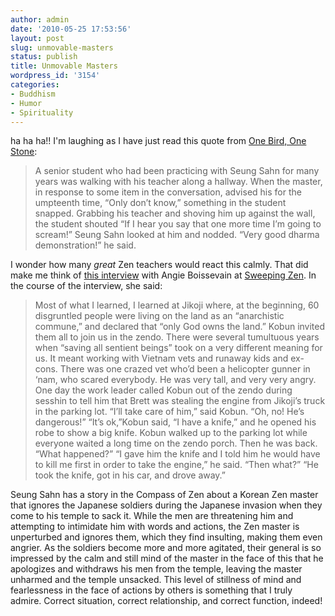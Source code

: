 ```yaml
---
author: admin
date: '2010-05-25 17:53:56'
layout: post
slug: unmovable-masters
status: publish
title: Unmovable Masters
wordpress_id: '3154'
categories:
- Buddhism
- Humor
- Spirituality
---
```


ha ha ha!! I'm laughing as I have just read this quote from [One Bird,
One
Stone](http://murphyzen.com/one_bird__one_stone__108_american_zen_stories_18827.htm):

> A senior student who had been practicing with Seung Sahn for many
> years was walking with his teacher along a hallway. When the master,
> in response to some item in the conversation, advised his for the
> umpteenth time, “Only don’t know,” something in the student snapped.
> Grabbing his teacher and shoving him up against the wall, the student
> shouted “If I hear you say that one more time I’m going to scream!”
> Seung Sahn looked at him and nodded. “Very good dharma demonstration!”
> he said.

I wonder how many *great* Zen teachers would react this calmly. That did
make me think of [this
interview](http://sweepingzen.com/2010/05/11/angie-boissevain-interview/)
with Angie Boissevain at [Sweeping Zen](http://sweepingzen.com). In the
course of the interview, she said:

> Most of what I learned, I learned at Jikoji where, at the beginning,
> 60 disgruntled people were living on the land as an “anarchistic
> commune,” and declared that “only God owns the land.” Kobun invited
> them all to join us in the zendo. There were several tumultuous years
> when “saving all sentient beings” took on a very different meaning for
> us. It meant working with Vietnam vets and runaway kids and ex-cons.
> There was one crazed vet who’d been a helicopter gunner in ‘nam, who
> scared everybody. He was very tall, and very very angry. One day the
> work leader called Kobun out of the zendo during sesshin to tell him
> that Brett was stealing the engine from Jikoji’s truck in the parking
> lot. “I’ll take care of him,” said Kobun. “Oh, no! He’s dangerous!”
> “It’s ok,”Kobun said, “I have a knife,” and he opened his robe to show
> a big knife. Kobun walked up to the parking lot while everyone waited
> a long time on the zendo porch. Then he was back. “What happened?” “I
> gave him the knife and I told him he would have to kill me first in
> order to take the engine,” he said. “Then what?” “He took the knife,
> got in his car, and drove away.”

Seung Sahn has a story in the Compass of Zen about a Korean Zen master
that ignores the Japanese soldiers during the Japanese invasion when
they come to his temple to sack it. While the men are threatening him
and attempting to intimidate him with words and actions, the Zen master
is unperturbed and ignores them, which they find insulting, making them
even angrier. As the soldiers become more and more agitated, their
general is so impressed by the calm and still mind of the master in the
face of this that he apologizes and withdraws his men from the temple,
leaving the master unharmed and the temple unsacked. This level of
stillness of mind and fearlessness in the face of actions by others is
something that I truly admire. Correct situation, correct relationship,
and correct function, indeed!
